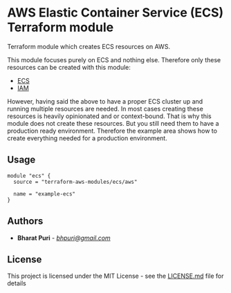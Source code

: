 # AWS Elastic Container Service (ECS) Terraform module

Terraform module which creates ECS resources on AWS.

This module focuses purely on ECS and nothing else. Therefore only these resources can be created with this module:

* [ECS](https://www.terraform.io/docs/providers/aws/r/ecs_cluster.html)
* [IAM](https://www.terraform.io/docs/providers/aws/r/iam_instance_profile.html)

However, having said the above to have a proper ECS cluster up and running multiple resources are needed. In most cases creating these resources is heavily opinionated and or context-bound. That is why this module does not create these resources. But you still need them to have a production ready environment. Therefore the example area shows how to create everything needed for a production environment.

## Usage

```hcl
module "ecs" {
  source = "terraform-aws-modules/ecs/aws"

  name = "example-ecs"
}
```


## Authors
* **Bharat Puri**  -  *bhpuri@gmail.com*  

## License

This project is licensed under the MIT License - see the [LICENSE.md](../LICENSE.md) file for details
